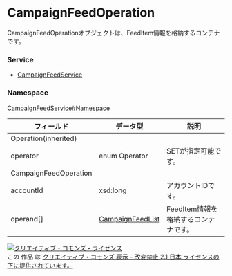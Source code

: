 # CampaignFeedOperation
CampaignFeedOperationオブジェクトは、FeedItem情報を格納するコンテナです。
### Service
+ [CampaignFeedService](../../services/CampaignFeedService.md)

### Namespace
[CampaignFeedService#Namespace](../../services/CampaignFeedService.md#namespace)

| フィールド | データ型 | 説明 |
|---|---|---|
| Operation(inherited)|||
| operator| enum Operator| SETが指定可能です。 |
| CampaignFeedOperation|||
| accountId| xsd:long| アカウントIDです。 |
| operand[]| <a href="CampaignFeedList.md">CampaignFeedList</a>| FeedItem情報を格納するコンテナです。 |

<a rel="license" href="http://creativecommons.org/licenses/by-nd/2.1/jp/"><img alt="クリエイティブ・コモンズ・ライセンス" style="border-width:0" src="https://i.creativecommons.org/l/by-nd/2.1/jp/88x31.png" /></a><br />この 作品 は <a rel="license" href="http://creativecommons.org/licenses/by-nd/2.1/jp/">クリエイティブ・コモンズ 表示 - 改変禁止 2.1 日本 ライセンスの下に提供されています。</a>
